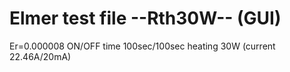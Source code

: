 # Elmer test file --Rth30W-- (GUI)
Er=0.000008
ON/OFF time 100sec/100sec
heating 30W (current 22.46A/20mA)
